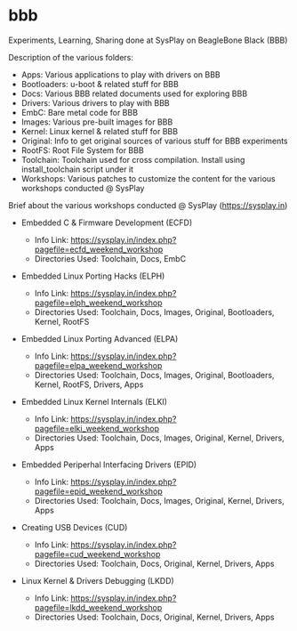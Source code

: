 # bbb
Experiments, Learning, Sharing done at SysPlay on BeagleBone Black (BBB)

Description of the various folders:

+ Apps: Various applications to play with drivers on BBB
+ Bootloaders: u-boot & related stuff for BBB
+ Docs: Various BBB related documents used for exploring BBB
+ Drivers: Various drivers to play with BBB
+ EmbC: Bare metal code for BBB
+ Images: Various pre-built images for BBB
+ Kernel: Linux kernel & related stuff for BBB
+ Original: Info to get original sources of various stuff for BBB experiments
+ RootFS: Root File System for BBB
+ Toolchain: Toolchain used for cross compilation. Install using install_toolchain script under it
+ Workshops: Various patches to customize the content for the various workshops conducted @ SysPlay

Brief about the various workshops conducted @ SysPlay (https://sysplay.in)

+ Embedded C & Firmware Development (ECFD)
	- Info Link: https://sysplay.in/index.php?pagefile=ecfd_weekend_workshop
	- Directories Used: Toolchain, Docs, EmbC

+ Embedded Linux Porting Hacks (ELPH)
	- Info Link: https://sysplay.in/index.php?pagefile=elph_weekend_workshop
	- Directories Used: Toolchain, Docs, Images, Original, Bootloaders, Kernel, RootFS

+ Embedded Linux Porting Advanced (ELPA)
	- Info Link: https://sysplay.in/index.php?pagefile=elpa_weekend_workshop
	- Directories Used: Toolchain, Docs, Images, Original, Bootloaders, Kernel, RootFS, Drivers, Apps

+ Embedded Linux Kernel Internals (ELKI)
	- Info Link: https://sysplay.in/index.php?pagefile=elki_weekend_workshop
	- Directories Used: Toolchain, Docs, Images, Original, Kernel, Drivers, Apps

+ Embedded Periperhal Interfacing Drivers (EPID)
	- Info Link: https://sysplay.in/index.php?pagefile=epid_weekend_workshop
	- Directories Used: Toolchain, Docs, Images, Original, Kernel, Drivers, Apps

+ Creating USB Devices (CUD)
	- Info Link: https://sysplay.in/index.php?pagefile=cud_weekend_workshop
	- Directories Used: Toolchain, Docs, Original, Kernel, Drivers, Apps

+ Linux Kernel & Drivers Debugging (LKDD)
	- Info Link: https://sysplay.in/index.php?pagefile=lkdd_weekend_workshop
	- Directories Used: Toolchain, Docs, Original, Kernel, Drivers, Apps
